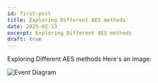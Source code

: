 ```yaml
---
id: first-post
title: Exploring Different AES methods
date: 2025-02-13
excerpt: Exploring Different AES methods
draft: true
---
```


Exploring Different AES methods
Here's an image:

![Event Diagram](/blog-images/blog-1.png)